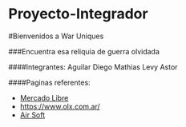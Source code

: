 # Proyecto-Integrador

#Bienvenidos a War Uniques

###Encuentra esa reliquia de guerra olvidada

####Integrantes:
Aguilar Diego Mathias
Levy Astor

####Paginas referentes:
- [Mercado Libre](https://www.mercadolibre.com.ar/)
- https://www.olx.com.ar/
- [Air Soft](https://airsoftyecla.es/)
